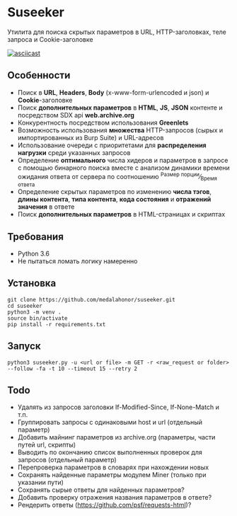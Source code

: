 # Suseeker

Утилита для поиска скрытых параметров в URL, HTTP-заголовках, теле запроса и Cookie-заголовке

[![asciicast](https://asciinema.org/a/imfUtcwE5tQStFJ2umTFrl8l5.svg)](https://asciinema.org/a/imfUtcwE5tQStFJ2umTFrl8l5)

## Особенности
* Поиск в **URL**, **Headers**, **Body** (x-www-form-urlencoded и json) и **Cookie**-заголовке
* Поиск **дополнительных параметров** в **HTML**, **JS**, **JSON** контенте и посредством SDX api **web.archive.org**
* Конкурентность посредством использования **Greenlets**
* Возможность использования **множества** HTTP-запросов (сырых и импортированных из Burp Suite) и URL-адресов
* Использование очереди с приоритетами для **распределения нагрузки** среди указанных запросов
* Определение **оптимального** числа хидеров и параметров в запросе
с помощью бинарного поиска вместе с анализом динамики времени ожидания ответа от сервера
  по соотношению 
  <sup>Размер порции</sup>&frasl;<sub>Время ответа</sub>
* Определение скрытых параметров по изменению **числа тэгов**, **длины контента**,
 **типа контента**, **кода состояния** и **отражений значения** в ответе
* Поиск **дополнительных параметров** в HTML-страницах и скриптах 


## Требования
* Python 3.6
* Не пытаться ломать логику намеренно

## Установка
```
git clone https://github.com/medalahonor/suseeker.git
cd suseeker 
python3 -m venv .
source bin/activate
pip install -r requirements.txt
```

## Запуск
``` 
python3 suseeker.py -u <url or file> -m GET -r <raw_request or folder> --follow -fa -t 10 --timeout 15 --retry 2
```

## Todo
* Удалять из запросов заголовки If-Modified-Since, If-None-Match и т.п.
* Группировать запросы с одинаковыми host и url (отдельный параметр)
* Добавить майнинг параметров из archive.org (параметры, части путей url, скрипты)
* Выводить по окончанию список выполненных проверок для запросов (отдельный параметр)
* Перепроверка параметров в словарях при нахождении новых
* Сохранять найденные параметры модулем Miner (только при указании пути)
* Сохранять сырые ответы для найденных параметров?
* Добавить проверку отражения названия параметров в ответе?
* Рендерить ответы (https://github.com/psf/requests-html)?